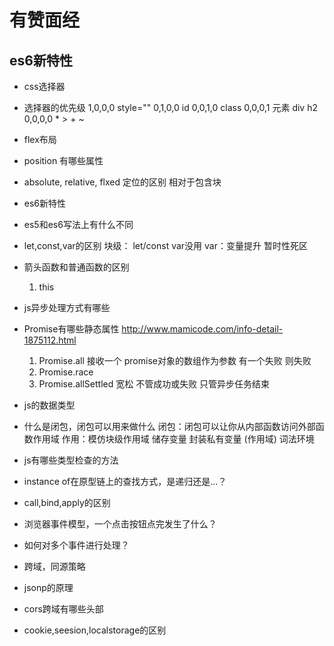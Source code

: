 # 有赞面经
## es6新特性
- css选择器

- 选择器的优先级
    1,0,0,0   style=""
    0,1,0,0   id
    0,0,1,0   class
    0,0,0,1   元素 div h2
    0,0,0,0   * > + ~ 

- flex布局

- position 有哪些属性

- absolute, relative, flxed 定位的区别
  相对于包含块

- es6新特性

- es5和es6写法上有什么不同

- let,const,var的区别
  块级： let/const  var没用
  var：变量提升
  暂时性死区

- 箭头函数和普通函数的区别
  1. this

- js异步处理方式有哪些

- Promise有哪些静态属性
   http://www.mamicode.com/info-detail-1875112.html
  1. Promise.all
    接收一个 promise对象的数组作为参数
    有一个失败 则失败
  2. Promise.race
  3. Promise.allSettled 宽松  不管成功或失败 只管异步任务结束

- js的数据类型


- 什么是闭包，闭包可以用来做什么
  闭包：闭包可以让你从内部函数访问外部函数作用域
  作用：模仿块级作用域 储存变量 封装私有变量
  (作用域) 词法环境

- js有哪些类型检查的方法

- instance of在原型链上的查找方式，是递归还是...？

- call,bind,apply的区别

- 浏览器事件模型，一个点击按钮点完发生了什么？

- 如何对多个事件进行处理？

- 跨域，同源策略

- jsonp的原理

- cors跨域有哪些头部

- cookie,seesion,localstorage的区别